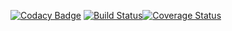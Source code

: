 [![Codacy Badge](https://api.codacy.com/project/badge/Grade/efed509f812e4ae98d9ab5700d66524d)](https://www.codacy.com/app/Travmatth/resume-static-aws?utm_source=github.com&utm_medium=referral&utm_content=Travmatth/resume-static-aws&utm_campaign=badger)
[![Build Status](https://travis-ci.org/Travmatth/resume-static-aws.svg?branch=master)](https://travis-ci.org/Travmatth/resume-static-aws)[![Coverage Status](https://coveralls.io/repos/github/Travmatth/resume-static-aws/badge.svg)](https://coveralls.io/github/Travmatth/resume-static-aws)
